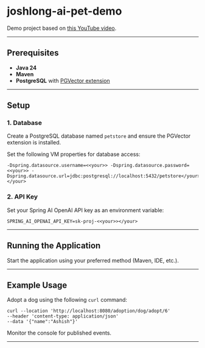 # joshlong-ai-pet-demo

Demo project based on [this YouTube video](https://www.youtube.com/watch?v=NMPf373dzvM&t=533s).

---

## Prerequisites

- **Java 24**
- **Maven**
- **PostgreSQL** with [PGVector extension](https://github.com/pgvector/pgvector)

---

## Setup

### 1. Database

Create a PostgreSQL database named `petstore` and ensure the PGVector extension is installed.

Set the following VM properties for database access:
```
-Dspring.datasource.username=<<your>> -Dspring.datasource.password=<<your>> -Dspring.datasource.url=jdbc:postgresql://localhost:5432/petstore</your></your>
```

### 2. API Key

Set your Spring AI OpenAI API key as an environment variable:

```
SPRING_AI_OPENAI_API_KEY=sk-proj-<<your>></your>
```

---

## Running the Application

Start the application using your preferred method (Maven, IDE, etc.).

---

## Example Usage

Adopt a dog using the following `curl` command:

```
curl --location 'http://localhost:8080/adoption/dog/adopt/6'
--header 'content-type: application/json'
--data '{"name":"Ashish"}'
```

Monitor the console for published events.

---